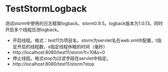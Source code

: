 # TestStormLogback
测试storm中使用的日志框架logback。storm0.9.5。logback版本为1.0.13。同时开启多个线程压测logback。
* 开启线程。格式：test11为项目名，storm为servlet名在web.xml中配置，t指定开启的线程数，s指定线程休眠的时间（毫秒）
* http://localhost:8080/test11/storm?t=10&s=0
* 停止线程。格式stop为过滤字段在servlet中指定。
* http://localhost:8080/test11/storm?stop

